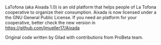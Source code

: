 LaTofona (aka Aixada 1.0) is an old platform that helps people of La Tofona cooperative to organize their consumption.
Aixada is now licensed under a the GNU General Public License.
If you need an platform for your cooperative, better check the new version in https://github.com/jmueller17/Aixada 

Original code written by Gilad with contributions from ProBeta team.
